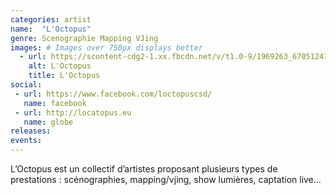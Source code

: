 ```yaml
---
categories: artist
name:  "L'Octopus"
genre: Scenographie Mapping VJing
images: # Images over 750px displays better
  - url: https://scontent-cdg2-1.xx.fbcdn.net/v/t1.0-9/1969263_670512416349743_852648500_n.jpg?oh=47fab4e0b54dbdb4969dd64a9beed5c5&oe=5A613161
    alt: L'Octopus
    title: L'Octopus
social:
 - url: https://www.facebook.com/loctopuscsd/
   name: facebook
 - url: http://locatopus.eu
   name: globe
releases:
events:
---
```

L’Octopus est un collectif d’artistes proposant plusieurs types de prestations : scénographies, mapping/vjing, show lumières, captation live...
